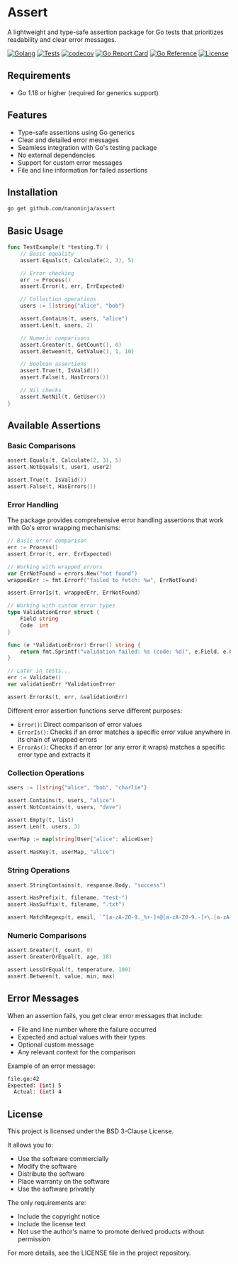 # Assert

A lightweight and type-safe assertion package for Go tests that prioritizes readability and clear error messages.

[![Golang](https://img.shields.io/badge/Go-%3E%3D%201.18-%2300ADD8.svg)](https://go.dev/)
[![Tests](https://github.com/nanoninja/assert/actions/workflows/tests.yml/badge.svg)](https://github.com/nanoninja/assert/actions)
[![codecov](https://codecov.io/gh/nanoninja/assert/branch/main/graph/badge.svg)](https://codecov.io/gh/nanoninja/assert)
[![Go Report Card](https://goreportcard.com/badge/github.com/nanoninja/assert)](https://goreportcard.com/report/github.com/nanoninja/assert)
[![Go Reference](https://pkg.go.dev/badge/github.com/nanoninja/assert.svg)](https://pkg.go.dev/github.com/nanoninja/assert)
[![License](https://img.shields.io/badge/License-BSD_3--Clause-blue.svg)](https://opensource.org/licenses/BSD-3-Clause)

## Requirements

- Go 1.18 or higher (required for generics support)

## Features

- Type-safe assertions using Go generics
- Clear and detailed error messages
- Seamless integration with Go's testing package
- No external dependencies
- Support for custom error messages
- File and line information for failed assertions

## Installation

```bash
go get github.com/nanoninja/assert
```

## Basic Usage

```go
func TestExample(t *testing.T) {
    // Basic equality
    assert.Equals(t, Calculate(2, 3), 5)

    // Error checking
    err := Process()
    assert.Error(t, err, ErrExpected)

    // Collection operations
    users := []string{"alice", "bob"}

    assert.Contains(t, users, "alice")
    assert.Len(t, users, 2)

    // Numeric comparisons
    assert.Greater(t, GetCount(), 0)
    assert.Between(t, GetValue(), 1, 10)

    // Boolean assertions
    assert.True(t, IsValid())
    assert.False(t, HasErrors())

    // Nil checks
    assert.NotNil(t, GetUser())
}
```

## Available Assertions

### Basic Comparisons

```go
assert.Equals(t, Calculate(2, 3), 5)
assert.NotEquals(t, user1, user2)

assert.True(t, IsValid())
assert.False(t, HasErrors())
```

### Error Handling

The package provides comprehensive error handling assertions that work with Go's error wrapping mechanisms:

```go
// Basic error comparison
err := Process()
assert.Error(t, err, ErrExpected)

// Working with wrapped errors
var ErrNotFound = errors.New("not found")
wrappedErr := fmt.Errorf("failed to fetch: %w", ErrNotFound)

assert.ErrorIs(t, wrappedErr, ErrNotFound)

// Working with custom error types
type ValidationError struct {
    Field string
    Code  int
}

func (e *ValidationError) Error() string {
    return fmt.Sprintf("validation failed: %s (code: %d)", e.Field, e.Code)
}

// Later in tests...
err := Validate()
var validationErr *ValidationError

assert.ErrorAs(t, err, &validationErr)
```

Different error assertion functions serve different purposes:

* `Error()`: Direct comparison of error values
* `ErrorIs()`: Checks if an error matches a specific error value anywhere in its chain of wrapped errors
* `ErrorAs()`: Checks if an error (or any error it wraps) matches a specific error type and extracts it

### Collection Operations

```go
users := []string{"alice", "bob", "charlie"}

assert.Contains(t, users, "alice")
assert.NotContains(t, users, "dave")

assert.Empty(t, list)
assert.Len(t, users, 3)

userMap := map[string]User{"alice": aliceUser}

assert.HasKey(t, userMap, "alice")
```

### String Operations

```go
assert.StringContains(t, response.Body, "success")

assert.HasPrefix(t, filename, "test-")
assert.HasSuffix(t, filename, ".txt")

assert.MatchRegexp(t, email, `^[a-zA-Z0-9._%+-]+@[a-zA-Z0-9.-]+\.[a-zA-Z]{2,}$`)
```

### Numeric Comparisons

```go
assert.Greater(t, count, 0)
assert.GreaterOrEqual(t, age, 18)

assert.LessOrEqual(t, temperature, 100)
assert.Between(t, value, min, max)
```

## Error Messages

When an assertion fails, you get clear error messages that include:

* File and line number where the failure occurred
* Expected and actual values with their types
* Optional custom message
* Any relevant context for the comparison

Example of an error message:

```bash
file.go:42
Expected: (int) 5
  Actual: (int) 4
```

## License

This project is licensed under the BSD 3-Clause License.

It allows you to:
- Use the software commercially
- Modify the software
- Distribute the software
- Place warranty on the software
- Use the software privately

The only requirements are:
- Include the copyright notice
- Include the license text
- Not use the author's name to promote derived products without permission

For more details, see the LICENSE file in the project repository.